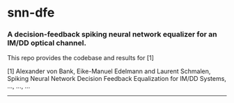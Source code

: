 # snn-dfe
### A decision-feedback spiking neural network equalizer for an IM/DD optical channel.

This repo provides the codebase and results for [1]

[1] Alexander von Bank, Eike-Manuel Edelmann and Laurent Schmalen, Spiking Neural Network Decision Feedback Equalization for IM/DD Systems, ..., ..., ...

---

